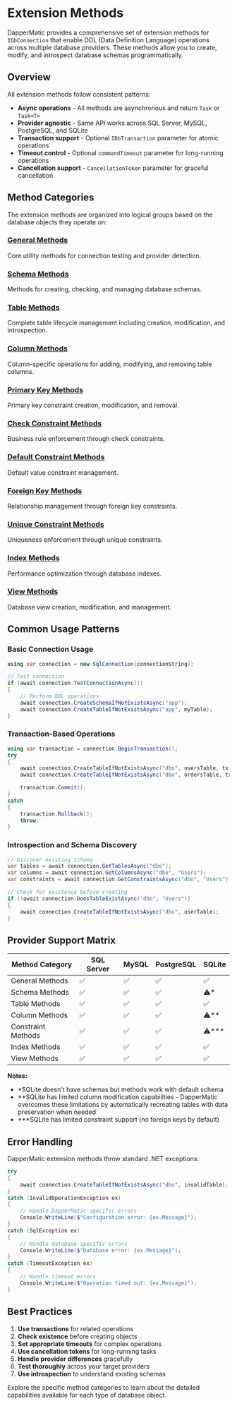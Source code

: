 # Extension Methods

DapperMatic provides a comprehensive set of extension methods for `IDbConnection` that enable DDL (Data Definition Language) operations across multiple database providers. These methods allow you to create, modify, and introspect database schemas programmatically.

## Overview

All extension methods follow consistent patterns:

- **Async operations** - All methods are asynchronous and return `Task` or `Task<T>`
- **Provider agnostic** - Same API works across SQL Server, MySQL, PostgreSQL, and SQLite
- **Transaction support** - Optional `IDbTransaction` parameter for atomic operations
- **Timeout control** - Optional `commandTimeout` parameter for long-running operations
- **Cancellation support** - `CancellationToken` parameter for graceful cancellation

## Method Categories

The extension methods are organized into logical groups based on the database objects they operate on:

### [General Methods](./general-methods)

Core utility methods for connection testing and provider detection.

### [Schema Methods](./schema-methods)

Methods for creating, checking, and managing database schemas.

### [Table Methods](./table-methods)

Complete table lifecycle management including creation, modification, and introspection.

### [Column Methods](./column-methods)

Column-specific operations for adding, modifying, and removing table columns.

### [Primary Key Methods](./primary-key-constraint-methods)

Primary key constraint creation, modification, and removal.

### [Check Constraint Methods](./check-constraint-methods)

Business rule enforcement through check constraints.

### [Default Constraint Methods](./default-constraint-methods)

Default value constraint management.

### [Foreign Key Methods](./foreign-key-constraint-methods)

Relationship management through foreign key constraints.

### [Unique Constraint Methods](./unique-constraint-methods)

Uniqueness enforcement through unique constraints.

### [Index Methods](./index-methods)

Performance optimization through database indexes.

### [View Methods](./view-methods)

Database view creation, modification, and management.

## Common Usage Patterns

### Basic Connection Usage

```csharp
using var connection = new SqlConnection(connectionString);

// Test connection
if (await connection.TestConnectionAsync())
{
    // Perform DDL operations
    await connection.CreateSchemaIfNotExistsAsync("app");
    await connection.CreateTableIfNotExistsAsync("app", myTable);
}
```

### Transaction-Based Operations

```csharp
using var transaction = connection.BeginTransaction();
try
{
    await connection.CreateTableIfNotExistsAsync("dbo", usersTable, tx: transaction);
    await connection.CreateTableIfNotExistsAsync("dbo", ordersTable, tx: transaction);

    transaction.Commit();
}
catch
{
    transaction.Rollback();
    throw;
}
```

### Introspection and Schema Discovery

```csharp
// Discover existing schema
var tables = await connection.GetTablesAsync("dbo");
var columns = await connection.GetColumnsAsync("dbo", "Users");
var constraints = await connection.GetConstraintsAsync("dbo", "Users");

// Check for existence before creating
if (!await connection.DoesTableExistAsync("dbo", "Users"))
{
    await connection.CreateTableIfNotExistsAsync("dbo", userTable);
}
```

## Provider Support Matrix

| Method Category    | SQL Server | MySQL | PostgreSQL | SQLite   |
| ------------------ | ---------- | ----- | ---------- | -------- |
| General Methods    | ✅         | ✅    | ✅         | ✅       |
| Schema Methods     | ✅         | ✅    | ✅         | ⚠️\*     |
| Table Methods      | ✅         | ✅    | ✅         | ✅       |
| Column Methods     | ✅         | ✅    | ✅         | ⚠️\*\*   |
| Constraint Methods | ✅         | ✅    | ✅         | ⚠️\*\*\* |
| Index Methods      | ✅         | ✅    | ✅         | ✅       |
| View Methods       | ✅         | ✅    | ✅         | ✅       |

**Notes:**

- \*SQLite doesn't have schemas but methods work with default schema
- \*\*SQLite has limited column modification capabilities - DapperMatic overcomes these limitations by automatically recreating tables with data preservation when needed
- \*\*\*SQLite has limited constraint support (no foreign keys by default)

## Error Handling

DapperMatic extension methods throw standard .NET exceptions:

```csharp
try
{
    await connection.CreateTableIfNotExistsAsync("dbo", invalidTable);
}
catch (InvalidOperationException ex)
{
    // Handle DapperMatic-specific errors
    Console.WriteLine($"Configuration error: {ex.Message}");
}
catch (SqlException ex)
{
    // Handle database-specific errors
    Console.WriteLine($"Database error: {ex.Message}");
}
catch (TimeoutException ex)
{
    // Handle timeout errors
    Console.WriteLine($"Operation timed out: {ex.Message}");
}
```

## Best Practices

1. **Use transactions** for related operations
2. **Check existence** before creating objects
3. **Set appropriate timeouts** for complex operations
4. **Use cancellation tokens** for long-running tasks
5. **Handle provider differences** gracefully
6. **Test thoroughly** across your target providers
7. **Use introspection** to understand existing schemas

Explore the specific method categories to learn about the detailed capabilities available for each type of database object.
